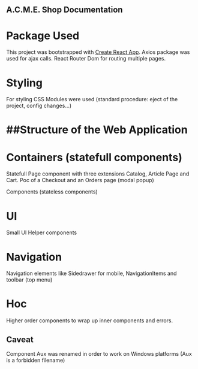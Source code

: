 ## A.C.M.E. Shop Documentation

Package Used
===

This project was bootstrapped with [Create React App](https://github.com/facebookincubator/create-react-app).
Axios package was used for ajax calls.
React Router Dom for routing multiple pages.


Styling
===

For styling CSS Modules were used (standard procedure: eject of the project, config changes...)



##Structure of the Web Application
===

Containers (statefull components)
===

Statefull Page component with three extensions Catalog, Article Page and Cart.
Poc of a Checkout and an Orders page (modal popup)

Components (stateless components)


UI
===

Small UI Helper components


Navigation
===

Navigation elements like Sidedrawer for mobile, NavigationItems and toolbar (top menu) 


Hoc
===
Higher order components to wrap up inner components and errors.

Caveat
---
Component Aux was renamed in order to work on Windows platforms (Aux is a forbidden filename)